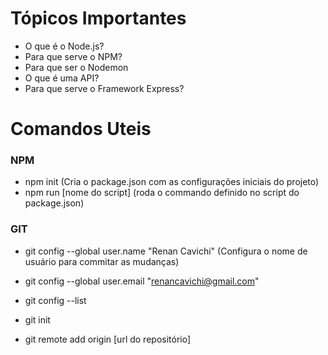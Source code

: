 # Tópicos Importantes

- O que é o Node.js?
- Para que serve o NPM?
- Para que ser o Nodemon
- O que é uma API?
- Para que serve o Framework Express?

# Comandos Uteis

### NPM
- npm init (Cria o package.json com as configurações iniciais do projeto)
- npm run [nome do script] (roda o commando definido no script do package.json)

### GIT
- git config --global user.name "Renan Cavichi" (Configura o nome de usuário para commitar as mudanças)
- git config --global user.email "renancavichi@gmail.com"
- git config --list

- git init
- git remote add origin [url do repositório]